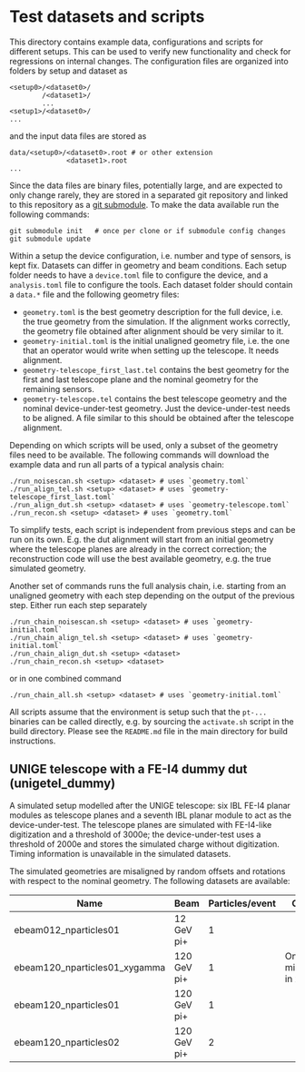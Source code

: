 # Test datasets and scripts

This directory contains example data, configurations and scripts for
different setups. This can be used to verify new functionality and check
for regressions on internal changes. The configuration files are
organized into folders by setup and dataset as

    <setup0>/<dataset0>/
            /<dataset1>/
            ...
    <setup1>/<dataset0>/
    ...

and the input data files are stored as

    data/<setup0>/<dataset0>.root # or other extension
                  <dataset1>.root
    ...

Since the data files are binary files, potentially large, and are
expected to only change rarely, they are stored in a separated git
repository and linked to this repository as a
[git submodule](https://git-scm.com/book/en/v2/Git-Tools-Submodules). To
make the data available run the following commands:

    git submodule init   # once per clone or if submodule config changes
    git submodule update


Within a setup the device configuration, i.e. number and type of
sensors, is kept fix. Datasets can differ in geometry and beam
conditions. Each setup folder needs to have a `device.toml` file to
configure the device, and a `analysis.toml` file to configure the tools.
Each dataset folder should contain a `data.*` file and the following
geometry files:

*   `geometry.toml` is the best geometry description for the full
    device, i.e. the true geometry from the simulation. If the alignment
    works correctly, the geometry file obtained after alignment should
    be very similar to it.
*   `geometry-initial.toml` is the initial unaligned geometry file,
    i.e. the one that an operator would write when setting up the
    telescope. It needs alignment.
*   `geometry-telescope_first_last.tel` contains the best geometry for
    the first and last telescope plane and the nominal geometry for the
    remaining sensors.
*   `geometry-telescope.tel` contains the best telescope geometry and
    the nominal device-under-test geometry. Just the device-under-test
    needs to be aligned. A file similar to this should be obtained after
    the telescope alignment.

Depending on which scripts will be used, only a subset of the geometry
files need to be available. The following commands will download the
example data and run all parts of a typical analysis chain:

    ./run_noisescan.sh <setup> <dataset> # uses `geometry.toml`
    ./run_align_tel.sh <setup> <dataset> # uses `geometry-telescope_first_last.toml`
    ./run_align_dut.sh <setup> <dataset> # uses `geometry-telescope.toml`
    ./run_recon.sh <setup> <dataset> # uses `geometry.toml`

To simplify tests, each script is independent from previous steps and
can be run on its own. E.g. the dut alignment will start from an initial
geometry where the telescope planes are already in the correct
correction; the reconstruction code will use the best available
geometry, e.g. the true simulated geometry.

Another set of commands runs the full analysis chain, i.e. starting from
an unaligned geometry with each step depending on the output of the
previous step. Either run each step separately

    ./run_chain_noisescan.sh <setup> <dataset> # uses `geometry-initial.toml`
    ./run_chain_align_tel.sh <setup> <dataset> # uses `geometry-initial.toml`
    ./run_chain_align_dut.sh <setup> <dataset>
    ./run_chain_recon.sh <setup> <dataset>

or in one combined command

    ./run_chain_all.sh <setup> <dataset> # uses `geometry-initial.toml`

All scripts assume that the environment is setup such that the `pt-...`
binaries can be called directly, e.g. by sourcing the `activate.sh`
script in the build directory. Please see the `README.md` file in the
main directory for build instructions.

## UNIGE telescope with a FE-I4 dummy dut (unigetel_dummy)

A simulated setup modelled after the UNIGE telescope: six IBL FE-I4
planar modules as telescope planes and a seventh IBL planar module to
act as the device-under-test. The telescope planes are simulated with
FE-I4-like digitization and a threshold of 3000e; the device-under-test
uses a threshold of 2000e and stores the simulated charge without
digitization. Timing information is unavailable in the simulated
datasets.

The simulated geometries are misaligned by random offsets and rotations
with respect to the nominal geometry. The following datasets are
available:

| Name | Beam | Particles/event | Comment |
| ---- | ---- | --------------- | ------- |
| ebeam012_nparticles01         | 12 GeV pi+  | 1 | |
| ebeam120_nparticles01_xygamma | 120 GeV pi+ | 1 | Only misalignment in x,y,gamma |
| ebeam120_nparticles01         | 120 GeV pi+ | 1 | |
| ebeam120_nparticles02         | 120 GeV pi+ | 2 | |
